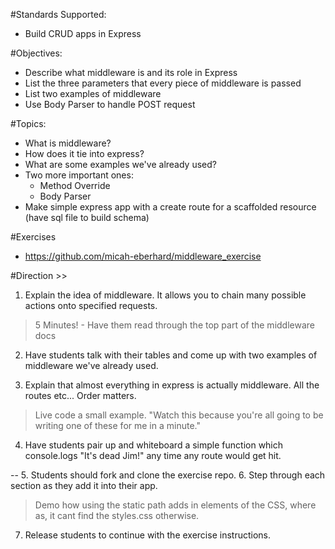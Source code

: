 #Standards Supported:

- Build CRUD apps in Express

#Objectives:

- Describe what middleware is and its role in Express
- List the three parameters that every piece of middleware is passed
- List two examples of middleware
- Use Body Parser to handle POST request

#Topics:

- What is middleware?
- How does it tie into express?
- What are some examples we've already used?
- Two more important ones:
  - Method Override
  - Body Parser
- Make simple express app with a create route for a scaffolded resource (have sql file to build schema)

#Exercises

- https://github.com/micah-eberhard/middleware_exercise




#Direction >>

1.   Explain the idea of middleware. It allows you to chain many possible actions onto specified requests.
> 5 Minutes! - Have them read through the top part of the middleware docs

2.   Have students talk with their tables and come up with two examples of middleware we've already used.

3.   Explain that almost everything in express is actually middleware. All the routes etc... Order matters.
> Live code a small example. "Watch this because you're all going to be writing one of these for me in a minute."

4.   Have students pair up and whiteboard a simple function which console.logs "It's dead Jim!" any time any route would get hit.

--
5.   Students should fork and clone the exercise repo.
6.   Step through each section as they add it into their app.
> Demo how using the static path adds in elements of the CSS, where as, it cant find the styles.css otherwise.

7.   Release students to continue with the exercise instructions.
